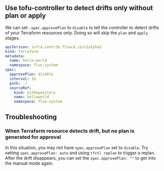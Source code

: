 ## Use tofu-controller to detect drifts only without plan or apply

We can set `.spec.approvePlan` to `disable` to tell the controller to detect drifts of your Terraform resources only. Doing so will skip the `plan` and `apply` stages.

```yaml hl_lines="7"
apiVersion: infra.contrib.fluxcd.io/v1alpha2
kind: Terraform
metadata:
  name: hello-world
  namespace: flux-system
spec:
  approvePlan: disable
  interval: 1m
  path: ./
  sourceRef:
    kind: GitRepository
    name: helloworld
    namespace: flux-system
```

## Troubleshooting

### When Terraform resource detects drift, but no plan is generated for approval

In this situation, you may not have `spec.approvePlan` set to `disable`. Try setting `spec.approvePlan: auto` and using `tfctl replan` to trigger a replan.
After the drift disappears, you can set the `spec.approvePlan: ""` to get into the manual mode again.